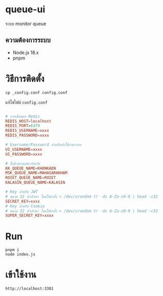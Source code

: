 # queue-ui
ระบบ monitor queue

## ความต้องการระบบ
- Node.js 18.x
- pnpm

# วิธีการติดตั้ง

```shell
cp _config.conf config.conf
```

แก้ไขไฟล์ `config.conf`

```conf

# การเชื่อมต่อ Redis
REDIS_HOST=localhost
REDIS_PORT=6379
REDIS_USERNAME=xxxx
REDIS_PASSWORD=xxxx

# Username/Password สำหรับเข้าใช้งานระบบ
UI_USERNAME=xxxx
UI_PASSWORD=xxxx

# ชื่อคิวของแต่ละจังหวัด
KK_QUEUE_NAME=KHONKAEN
MSK_QUEUE_NAME=MAHASARAKHAM
ROIET_QUEUE_NAME=ROIET
KALASIN_QUEUE_NAME=KALASIN

# Key สำหรับ JWT
# ขนาด 32 ตัวอักษร โดยใช้คำสั่ง < /dev/urandom tr -dc A-Za-z0-9 | head -c32
SECRET_KEY=xxxx
# Key สำหรับ Cookie
# ขนาด 32 ตัวอักษร โดยใช้คำสั่ง < /dev/urandom tr -dc A-Za-z0-9 | head -c32
SUPER_SECRET_KEY=xxxx
```

# Run
```shell
pnpm i
node index.js
```

# เข้าใช้งาน

`http://localhost:3301`
